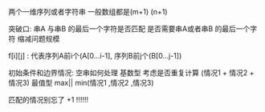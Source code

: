 两个一维序列或者字符串 一般数组都是(m+1) (n+1)


突破口:
	串A 与串B 的最后一个字符是否匹配
	是否需要串A或者串B 的最后一个字符
	缩减问题规模
	
	
f[i][j] : 代表序列A前i个(A[0...i-1], 序列B前j个(B[0...j-1])

初始条件和边界情况:
	空串如何处理
	基数型 考虑是否重复计算 (情况1 +  情况2 + 情况3)
	最值型 max|| min(情况1 ,情况2 ,情况3)

匹配的情况别忘了 +1 !!!!!!